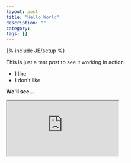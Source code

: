 ```yaml
---
layout: post
title: "Hello World"
description: ""
category: 
tags: []
---
```

{% include JB/setup %}

This is just a test post to see it working in action.

- I like
- I don't like

**We'll see...**

<iframe src="https://fiddle.sencha.com/fiddle/4o"></iframe>